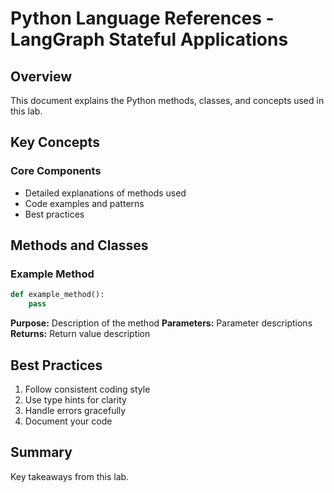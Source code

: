 # Python Language References - LangGraph Stateful Applications

## Overview
This document explains the Python methods, classes, and concepts used in this lab.

## Key Concepts

### Core Components
- Detailed explanations of methods used
- Code examples and patterns
- Best practices

## Methods and Classes

### Example Method
```python
def example_method():
    pass
```

**Purpose:** Description of the method
**Parameters:** Parameter descriptions
**Returns:** Return value description

## Best Practices

1. Follow consistent coding style
2. Use type hints for clarity
3. Handle errors gracefully
4. Document your code

## Summary

Key takeaways from this lab.
